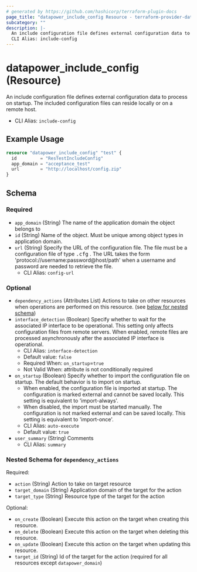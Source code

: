 ```yaml
---
# generated by https://github.com/hashicorp/terraform-plugin-docs
page_title: "datapower_include_config Resource - terraform-provider-datapower"
subcategory: ""
description: |-
  An include configuration file defines external configuration data to process on startup. The included configuration files can reside locally or on a remote host.
  CLI Alias: include-config
---
```


# datapower_include_config (Resource)

An include configuration file defines external configuration data to process on startup. The included configuration files can reside locally or on a remote host.
  - CLI Alias: `include-config`

## Example Usage

```terraform
resource "datapower_include_config" "test" {
  id         = "ResTestIncludeConfig"
  app_domain = "acceptance_test"
  url        = "http://localhost/config.zip"
}
```

<!-- schema generated by tfplugindocs -->
## Schema

### Required

- `app_domain` (String) The name of the application domain the object belongs to
- `id` (String) Name of the object. Must be unique among object types in application domain.
- `url` (String) Specify the URL of the configuration file. The file must be a configuration file of type <tt>.cfg</tt> . The URL takes the form 'protocol://username:password@host/path' when a username and password are needed to retrieve the file.
  - CLI Alias: `config-url`

### Optional

- `dependency_actions` (Attributes List) Actions to take on other resources when operations are performed on this resource. (see [below for nested schema](#nestedatt--dependency_actions))
- `interface_detection` (Boolean) Specify whether to wait for the associated IP interface to be operational. This setting only affects configuration files from remote servers. When enabled, remote files are processed asynchronously after the associated IP interface is operational.
  - CLI Alias: `interface-detection`
  - Default value: `false`
  - Required When: `on_startup`=`true`
  - Not Valid When: attribute is not conditionally required
- `on_startup` (Boolean) Specify whether to import the configuration file on startup. The default behavior is to import on startup. <ul><li>When enabled, the configuration file is imported at startup. The configuration is marked external and cannot be saved locally. This setting is equivalent to 'import-always'.</li><li>When disabled, the import must be started manually. The configuration is not marked external and can be saved locally. This setting is equivalent to 'import-once'.</li></ul>
  - CLI Alias: `auto-execute`
  - Default value: `true`
- `user_summary` (String) Comments
  - CLI Alias: `summary`

<a id="nestedatt--dependency_actions"></a>
### Nested Schema for `dependency_actions`

Required:

- `action` (String) Action to take on target resource
- `target_domain` (String) Application domain of the target for the action
- `target_type` (String) Resource type of the target for the action

Optional:

- `on_create` (Boolean) Execute this action on the target when creating this resource.
- `on_delete` (Boolean) Execute this action on the target when deleting this resource.
- `on_update` (Boolean) Execute this action on the target when updating this resource.
- `target_id` (String) Id of the target for the action (required for all resources except `datapower_domain`)
